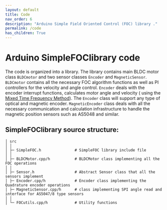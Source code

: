 ```yaml
---
layout: default
title: Code
nav_order: 6
description: "Arduino Simple Field Oriented Control (FOC) library ."
permalink: /code
has_children: True
---
```


# Arduino <span class="simple">Simple<span class="foc">FOC</span>library</span> code
The code is organized into a library. The library contains main BLDC motor class `BLDCmotor` and  two sensor classes `Encoder` and `MagneticSensor`. `BLDCmotor` contains all the necessary FOC algorithm functions as well as PI controllers for the velocity and angle control.  `Encoder`  deals with the encoder interrupt functions, calculates motor angle and velocity ( using the [Mixed Time Frequency Method](https://github.com/askuric/Arduino-Mixed-Time-Frequency-Method)). The `Encoder` class will support any type of optical and magnetic encoder. `MagneticEncoder` class deals with all the necessary communication and calculation infrastructure to handle the magnetic position sensors such as AS5048 and similar. 

## <span class="simple">Simple<span class="foc">FOC</span>library</span> source structure:
```shell
│ src
│ │
│ ├─ SimpleFOC.h               # SimpleFOC library include file
│ │   
│ ├─ BLDCMotor.cpp/h           # BLDCMotor class implementing all the FOC operations
│ │ 
│ ├─ Sensor.h                  # Abstract Sensor class that all the sensors implement
│ ├─ Encoder.cpp/h             # Encoder class implementing the Quadrature encoder operations
│ ├─ MagneticSensor.cpp/h      # class implementing SPI angle read and interface for AS5047/8 type sensors
│ │ 
│ └─ FOCutils.cpp/h            # Utility functions 
```

